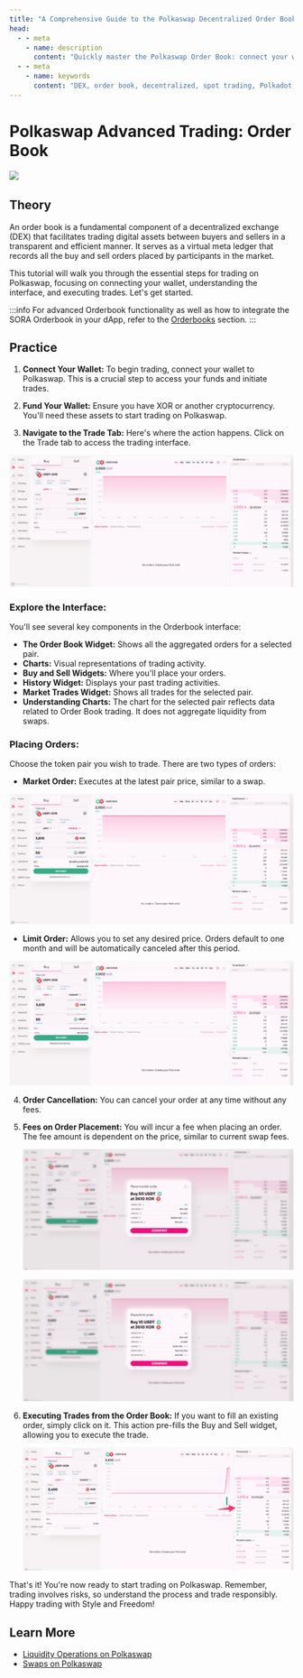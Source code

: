 ```yaml
---
title: "A Comprehensive Guide to the Polkaswap Decentralized Order Book | SORA Docs"
head:
  - - meta
    - name: description
      content: "Quickly master the Polkaswap Order Book: connect your wallet, navigate the DEX, and trade effectively. Learn the order book interface for efficient decentralized trading."
  - - meta
    - name: keywords
      content: "DEX, order book, decentralized, spot trading, Polkadot, limit order"
---
```


# Polkaswap Advanced Trading: Order Book
![](.gitbook/assets/polkaswap-orderbook-tutorial-hero.png)

## Theory

An order book is a fundamental component of a decentralized exchange (DEX) that facilitates trading digital assets between buyers and sellers in a transparent and efficient manner. It serves as a virtual meta ledger that records all the buy and sell orders placed by participants in the market.

This tutorial will walk you through the essential steps for trading on Polkaswap, focusing on connecting your wallet, understanding the interface, and executing trades. Let's get started.

:::info
For advanced Orderbook functionality as well as how to integrate the SORA Orderbook in your dApp, refer to the [Orderbooks](orderbooks.md) section.
:::

## Practice

1. **Connect Your Wallet:** To begin trading, connect your wallet to Polkaswap. This is a crucial step to access your funds and initiate trades.

2. **Fund Your Wallet:** Ensure you have XOR or another cryptocurrency. You'll need these assets to start trading on Polkaswap.

3. **Navigate to the Trade Tab:** Here's where the action happens. Click on the Trade tab to access the trading interface.

![](.gitbook/assets/polkaswap-orderbook-interface.png)

### Explore the Interface:
You'll see several key components in the Orderbook interface:
- **The Order Book Widget:** Shows all the aggregated orders for a selected pair.
- **Charts:** Visual representations of trading activity.
- **Buy and Sell Widgets:** Where you'll place your orders.
- **History Widget:** Displays your past trading activities.
- **Market Trades Widget:** Shows all trades for the selected pair.
- **Understanding Charts:** The chart for the selected pair reflects data related to Order Book trading. It does not aggregate liquidity from swaps.

### Placing Orders:
Choose the token pair you wish to trade. There are two types of orders:
- **Market Order:** Executes at the latest pair price, similar to a swap.

![](.gitbook/assets/polkaswap-orderbook-market.png)

- **Limit Order:** Allows you to set any desired price. Orders default to one month and will be automatically canceled after this period.

![](.gitbook/assets/polkaswap-orderbook-limit.png)

4. **Order Cancellation:** You can cancel your order at any time
   without any fees.
   
   

5. **Fees on Order Placement:** You will incur a fee when placing an
   order. The fee amount is dependent on the price, similar to current
   swap fees.
   
   ![](.gitbook/assets/polkaswap-orderbook-market-fees.png)
   
    ![](.gitbook/assets/polkaswap-orderbook-limit-fees.png)

6. **Executing Trades from the Order Book:** If you want to fill an
   existing order, simply click on it. This action pre-fills the Buy
   and Sell widget, allowing you to execute the trade.
   
   ![](.gitbook/assets/polkaswap-orderbook-execute-trade.png)

That's it! You're now ready to start trading on Polkaswap. Remember, trading involves risks, so understand the process and trade responsibly. Happy trading with Style and Freedom!

## Learn More

- [Liquidity Operations on Polkaswap](/provide-liquidity-to-xyk-pools-polkaswap)
- [Swaps on Polkaswap](/swap-polkaswap)


